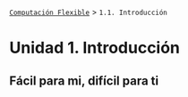 [`Computación Flexible`](../README.md) > `1.1. Introducción `

# Unidad 1. Introducción

## Fácil para mi, difícil para ti

